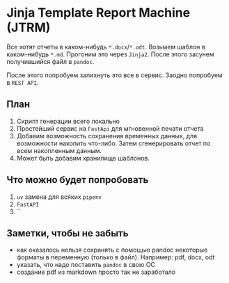 # Jinja Template Report Machine (JTRM)

Все хотят отчеты в каком-нибудь `*.docx`/`*.odt`. Возьмем шаблон в каком-нибудь 
`*.md`. Прогоним это через `Jinja2`. После этого засунем получившийся файл в `pandoc`.

После этого попробуем запихнуть это все в сервис. Заодно попробуем в `REST API`.

## План
1. Скрипт генерации всего локально
2. Простейший сервис на `FastApi` для мгновенной печати отчета
3. Добавим возможность сохранения временных данных, для возможности накопить что-либо. Затем 
   сгенерировать отчет по всем накопленным данным.
4. Может быть добавим хранилище шаблонов.

## Что можно будет попробовать
1. `uv` замена для всяких `pipenv`
2. `FastAPI`
3. ``

## Заметки, чтобы не забыть
- как оказалось нельзя сохранять с помощью pandoc некоторые форматы в переменную (только в файл). Например: pdf, docx, odt
- указать, что надо поставить `pandoc` в свою ОС
- создание pdf из markdown просто так не заработало